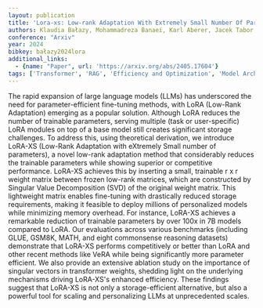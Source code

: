 ```yaml
---
layout: publication
title: 'Lora-xs: Low-rank Adaptation With Extremely Small Number Of Parameters'
authors: Klaudia Bałazy, Mohammadreza Banaei, Karl Aberer, Jacek Tabor
conference: "Arxiv"
year: 2024
bibkey: bałazy2024lora
additional_links:
  - {name: "Paper", url: 'https://arxiv.org/abs/2405.17604'}
tags: ['Transformer', 'RAG', 'Efficiency and Optimization', 'Model Architecture', 'Tools', 'Training Techniques', 'Fine-Tuning', 'Merging', 'Reinforcement Learning', 'Pretraining Methods']
---
```

The rapid expansion of large language models (LLMs) has underscored the need
for parameter-efficient fine-tuning methods, with LoRA (Low-Rank Adaptation)
emerging as a popular solution. Although LoRA reduces the number of trainable
parameters, serving multiple (task or user-specific) LoRA modules on top of a
base model still creates significant storage challenges. To address this, using
theoretical derivation, we introduce LoRA-XS (Low-Rank Adaptation with
eXtremely Small number of parameters), a novel low-rank adaptation method that
considerably reduces the trainable parameters while showing superior or
competitive performance. LoRA-XS achieves this by inserting a small, trainable
r x r weight matrix between frozen low-rank matrices, which are constructed by
Singular Value Decomposition (SVD) of the original weight matrix. This
lightweight matrix enables fine-tuning with drastically reduced storage
requirements, making it feasible to deploy millions of personalized models
while minimizing memory overhead. For instance, LoRA-XS achieves a remarkable
reduction of trainable parameters by over 100x in 7B models compared to LoRA.
Our evaluations across various benchmarks (including GLUE, GSM8K, MATH, and
eight commonsense reasoning datasets) demonstrate that LoRA-XS performs
competitively or better than LoRA and other recent methods like VeRA while
being significantly more parameter efficient. We also provide an extensive
ablation study on the importance of singular vectors in transformer weights,
shedding light on the underlying mechanisms driving LoRA-XS's enhanced
efficiency. These findings suggest that LoRA-XS is not only a storage-efficient
alternative, but also a powerful tool for scaling and personalizing LLMs at
unprecedented scales.
